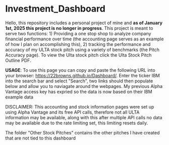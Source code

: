 # Investment_Dashboard
Hello, this repository includes a personal project of mine and **as of January 1st, 2025 this project is no longer in progress**.
This project is meant to serve two functions: 1) Providing a one stop shop to analyze company financial performance over time (the accounting page serves as an example of how I plan on accomplishing this), 2) tracking the performance and accuracy of my ULTA stock pitch using a variety of benchmarks (the Pitch Accuracy page). To view the Ulta stock pitch click the Ulta Stock Pitch Outline PDF.

**USAGE**:
To use this page you can copy and paste the following URL into your browser: https://22browns.github.io/Dashboard/. Enter the ticker IBM into the search bar and select "Search", two links should then populate below and allow you to naviagate around the webpages. My previous Alpha Vantage access key has expried so the data is now based on their IBM example data

DISCLAIMER: This accounting and stock information pages were set up using Alpha Vantage and its free API calls, therefore not all ULTA information may be available, along with this after multiple API calls no data may be available due to the rate limiting set, this limiting resets daily.

The folder "Other Stock Pitches" contains the other pitches I have created that are not tied to this dashboard
